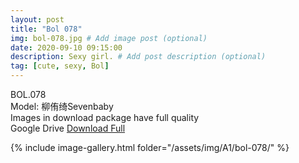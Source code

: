 ```yaml
---
layout: post
title: "Bol 078"
img: bol-078.jpg # Add image post (optional)
date: 2020-09-10 09:15:00
description: Sexy girl. # Add post description (optional)
tag: [cute, sexy, Bol]
---
```

BOL.078  
Model: 柳侑绮Sevenbaby                                               
Images in download package have full quality                    
Google Drive [Download Full](http://gestyy.com/eekfRA)

{% include image-gallery.html folder="/assets/img/A1/bol-078/" %}
